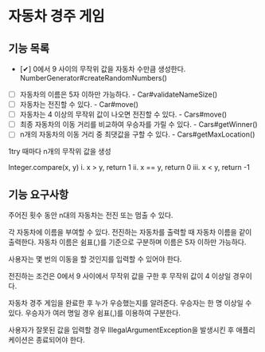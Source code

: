 # 자동차 경주 게임

## 기능 목록
- [✔] 0에서 9 사이의 무작위 값을 자동차 수만큼 생성한다. NumberGenerator#createRandomNumbers()
- [ ] 자동차의 이름은 5자 이하만 가능하다. - Car#validateNameSize()
- [ ] 자동차는 전진할 수 있다. - Car#move()
- [ ] 자동차는 4 이상의 무작위 값이 나오면 전진할 수 있다. - Cars#move()
- [ ] 최종 자동차의 이동 거리를 비교하여 우승자를 가릴 수 있다. - Cars#getWinner()
- [ ] n개의 자동차의 이동 거리 중 최댓값을 구할 수 있다. - Cars#getMaxLocation()

1try 때마다 n개의 무작위 값을 생성

Integer.compare(x, y)
i. x > y, return 1
ii. x == y, return 0
iii. x < y, return -1

## 기능 요구사항
주어진 횟수 동안 n대의 자동차는 전진 또는 멈출 수 있다.

각 자동차에 이름을 부여할 수 있다.
전진하는 자동차를 출력할 때 자동차 이름을 같이 출력한다.
자동차 이름은 쉼표(,)를 기준으로 구분하며 이름은 5자 이하만 가능하다.

사용자는 몇 번의 이동을 할 것인지를 입력할 수 있어야 한다.

전진하는 조건은 0에서 9 사이에서 무작위 값을 구한 후 무작위 값이 4 이상일 경우이다.

자동차 경주 게임을 완료한 후 누가 우승했는지를 알려준다.
우승자는 한 명 이상일 수 있다.
우승자가 여러 명일 경우 쉼표(,)를 이용하여 구분한다.

사용자가 잘못된 값을 입력할 경우 IllegalArgumentException을 발생시킨 후 애플리케이션은 종료되어야 한다.